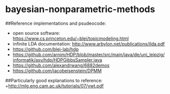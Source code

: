 # bayesian-nonparametric-methods

##Reference implementations and psudeocode:
+ open source software: https://www.cs.princeton.edu/~blei/topicmodeling.html
+ infinite LDA documentation: http://www.arbylon.net/publications/ilda.pdf
+ https://github.com/blei-lab/hdp
+ https://github.com/arnim/HDP/blob/master/src/main/java/de/uni_leipzig/informatik/asv/hdp/HDPGibbsSampler.java
+ https://github.com/alexandrwang/6882demos
+ https://github.com/jacobeisenstein/DPMM

##Particularly good explanations to reference:
+http://mlg.eng.cam.ac.uk/tutorials/07/ywt.pdf